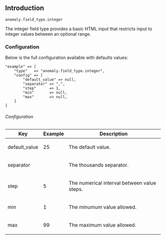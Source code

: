 ## Introduction[](#introduction)

`anomaly.field_type.integer`

The integer field type provides a basic HTML input that restricts input to integer values between an optional range.


### Configuration[](#introduction/configuration)

Below is the full configuration available with defaults values:

    "example" => [
        "type"   => "anomaly.field_type.integer",
        "config" => [
            "default_value" => null,
            "separator" => ",",
            "step"      => 1,
            "min"       => null,
            "max"       => null,
        ]
    ]

###### Configuration

<table class="table table-bordered table-striped">

<thead>

<tr>

<th>Key</th>

<th>Example</th>

<th>Description</th>

</tr>

</thead>

<tbody>

<tr>

<td>

default_value

</td>

<td>

25

</td>

<td>

The default value.

</td>

</tr>

<tr>

<td>

separator

</td>

<td></td>

<td>

The thousands separator.

</td>

</tr>

<tr>

<td>

step

</td>

<td>

5

</td>

<td>

The numerical interval between value steps.

</td>

</tr>

<tr>

<td>

min

</td>

<td>

1

</td>

<td>

The minumum value allowed.

</td>

</tr>

<tr>

<td>

max

</td>

<td>

99

</td>

<td>

The maximum value allowed.

</td>

</tr>

</tbody>

</table>
